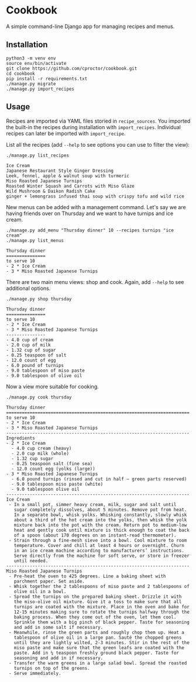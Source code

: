 # Cookbook

A simple command-line Django app for managing recipes and menus.

## Installation

    python3 -m venv env
    source env/bin/activate
    git clone https://github.com/cproctor/cookbook.git
    cd cookbook
    pip install -r requirements.txt
    ./manage.py migrate
    ./manage.py import_recipes

## Usage

Recipes are imported via YAML files storied in `recipe_sources`. 
You imported the built-in the recipes during installation with
`import_recipes`. Individual recipes can later be imported with 
`import_recipe`.

List all the recipes (add `--help` to see
options you can use to filter the view):

    ./manage.py list_recipes

    Ice Cream
    Japanese Restaurant Style Ginger Dressing
    Leek, fennel, apple & walnut soup with turmeric
    Miso Roasted Japanese Turnips
    Roasted Winter Squash and Carrots with Miso Glaze
    Wild Mushroom & Daikon Radish Cake
    ginger + lemongrass infused thai soup with crispy tofu and wild rice

New menus can be added with a management command. Let's say we are having
friends over on Thursday and we want to have turnips and ice cream.

    ./manage.py add_menu "Thursday dinner" 10 --recipes turnips "ice cream"
    ./manage.py list_menus

    Thursday dinner
    ===============
    to serve 10
    - 2 * Ice Cream
    - 3 * Miso Roasted Japanese Turnips

There are two main menu views: shop and cook. Again, add `--help` to see
additional options.

    ./manage.py shop thursday

    Thursday dinner
    ===============
    to serve 10
    - 2 * Ice Cream
    - 3 * Miso Roasted Japanese Turnips
    ---------------
    - 4.0 cup of cream
    - 2.0 cup of milk
    - 1.32 cup of sugar
    - 0.25 teaspoon of salt
    - 12.0 count of egg
    - 6.0 pound of turnips
    - 9.0 tablespoon of miso paste
    - 9.0 tablespoon of olive oil
    
Now a view more suitable for cooking.

    ./manage.py cook thursday
    
    Thursday dinner
    ======================================================================
    to serve 10
    - 2 * Ice Cream
    - 3 * Miso Roasted Japanese Turnips
    ----------------------------------------------------------------------
    Ingredients
    - 2 * Ice Cream
      - 4.0 cup cream (heavy)
      - 2.0 cup milk (whole)
      - 1.32 cup sugar
      - 0.25 teaspoon salt (fine sea)
      - 12.0 count egg (yolks (large))
    - 3 * Miso Roasted Japanese Turnips
      - 6.0 pound turnips (rinsed and cut in half – green parts reserved)
      - 9.0 tablespoon miso paste (white)
      - 9.0 tablespoon olive oil
    ----------------------------------------------------------------------
    Ice Cream
     - In a small pot, simmer heavy cream, milk, sugar and salt until
       sugar completely dissolves, about 5 minutes. Remove pot from heat.
       In a separate bowl, whisk yolks. Whisking constantly, slowly whisk
       about a third of the hot cream into the yolks, then whisk the yolk
       mixture back into the pot with the cream. Return pot to medium-low
       heat and gently cook until mixture is thick enough to coat the back
       of a spoon (about 170 degrees on an instant-read thermometer).
     - Strain through a fine-mesh sieve into a bowl. Cool mixture to room
       temperature. Cover and chill at least 4 hours or overnight. Churn
       in an ice cream machine according to manufacturers’ instructions.
       Serve directly from the machine for soft serve, or store in freezer
       until needed.
    ----------------------------------------------------------------------
    Miso Roasted Japanese Turnips
     - Pre-heat the oven to 425 degrees. Line a baking sheet with
       parchment paper. Set aside.
     - Whisk together the 2 tablespoons of miso paste and 2 tablespoons of
       olive oil in a bowl.
     - Spread the turnips on the prepared baking sheet. Drizzle it with
       the miso-olive oil mixture. Give it a toss to make sure that all
       turnips are coated with the mixture. Place in the oven and bake for
       12-15 minutes making sure to rotate the turnips halfway through the
       baking process. When they come out of the oven, let them cool.
       Sprinkle them with a big pinch of black pepper. Taste for seasoning
       and add in some salt if necessary.
     - Meanwhile, rinse the green parts and roughly chop them up. Heat a
       tablespoon of olive oil in a large pan. Sauté the chopped greens
       until they are lightly wilted, 2-3 minutes. Stir in the rest of the
       miso paste and make sure that the green leafs are coated with the
       paste. Add in ¼ teaspoon freshly ground black pepper. Taste for
       seasoning and add in if necessary.
     - Transfer the warm greens in a large salad bowl. Spread the roasted
       turnips on top of the greens.
     - Serve immediately.
